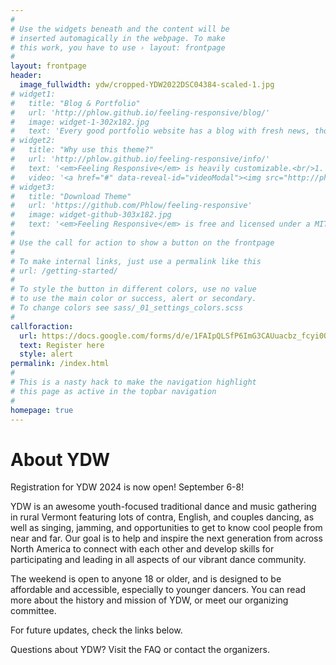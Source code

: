 ```yaml
---
#
# Use the widgets beneath and the content will be
# inserted automagically in the webpage. To make
# this work, you have to use › layout: frontpage
#
layout: frontpage
header:
  image_fullwidth: ydw/cropped-YDW2022DSC04384-scaled-1.jpg
# widget1:
#   title: "Blog & Portfolio"
#   url: 'http://phlow.github.io/feeling-responsive/blog/'
#   image: widget-1-302x182.jpg
#   text: 'Every good portfolio website has a blog with fresh news, thoughts and develop&shy;ments of your activities. <em>Feeling Responsive</em> offers you a fully functional blog with an archive page to give readers a quick overview of all your posts.'
# widget2:
#   title: "Why use this theme?"
#   url: 'http://phlow.github.io/feeling-responsive/info/'
#   text: '<em>Feeling Responsive</em> is heavily customizable.<br/>1. Language-Support :)<br/>2. Optimized for speed and it&#39;s responsive.<br/>3. Built on <a href="http://foundation.zurb.com/">Foundation Framework</a>.<br/>4. Seven different Headers.<br/>5. Customizable navigation, footer,...'
#   video: '<a href="#" data-reveal-id="videoModal"><img src="http://phlow.github.io/feeling-responsive/images/start-video-feeling-responsive-302x182.jpg" width="302" height="182" alt=""/></a>'
# widget3:
#   title: "Download Theme"
#   url: 'https://github.com/Phlow/feeling-responsive'
#   image: widget-github-303x182.jpg
#   text: '<em>Feeling Responsive</em> is free and licensed under a MIT License. Make it your own and start building. The code is well-documented and explains you how it works.'
#
# Use the call for action to show a button on the frontpage
#
# To make internal links, just use a permalink like this
# url: /getting-started/
#
# To style the button in different colors, use no value
# to use the main color or success, alert or secondary.
# To change colors see sass/_01_settings_colors.scss
#
callforaction:
  url: https://docs.google.com/forms/d/e/1FAIpQLSfP6ImG3CAUuacbz_fcyi0OgQ-Wa-gfa0ssjKzNmISE8qyA9A/viewform?fbclid=IwZXh0bgNhZW0CMTAAAR16eYeWgBOCJVfeSFHnralIljRiK4yd5jls9Dy9Vn-bi2qdk6nJBSeKHYg_aem_Ab1R1tnVvAdvIV1DgIc7x0xuTG1zgznU9vlyvrlGPavi2F7aaLXXBUpmqlClViugFajEWCmCItnMVmTm5hM0GAIb
  text: Register here
  style: alert
permalink: /index.html
#
# This is a nasty hack to make the navigation highlight
# this page as active in the topbar navigation
#
homepage: true
---
```

<!--
<div id="videoModal" class="reveal-modal large" data-reveal="">
  <div class="flex-video widescreen vimeo" style="display: block;">
    <iframe width="1280" height="720" src="https://www.youtube.com/embed/3b5zCFSmVvU" frameborder="0" allowfullscreen></iframe>
  </div>
  <a class="close-reveal-modal">&#215;</a>
</div> -->


# About YDW

Registration for YDW 2024 is now open! September 6-8!

YDW is an awesome youth-focused traditional dance and music gathering in rural Vermont featuring lots of contra, English, and couples dancing, as well as singing, jamming, and opportunities to get to know cool people from near and far. Our goal is to help and inspire the next generation from across North America to connect with each other and develop skills for participating and leading in all aspects of our vibrant dance community.

The weekend is open to anyone 18 or older, and is designed to be affordable and accessible, especially to younger dancers. You can read more about the history and mission of YDW, or meet our organizing committee.

For future updates, check the links below.

Questions about YDW? Visit the FAQ or contact the organizers.

